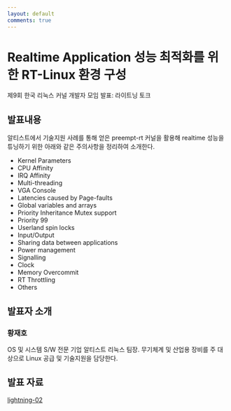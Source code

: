 ```yaml
---
layout: default
comments: true
---
```


# Realtime Application 성능 최적화를 위한 RT-Linux 환경 구성
제9회 한국 리눅스 커널 개발자 모임 발표: 라이트닝 토크

## 발표내용
알티스트에서 기술지원 사례를 통해 얻은 preempt-rt 커널을 활용해 realtime 성능을 튜닝하기 위한 아래와 같은 주의사항을 정리하여 소개한다.
- Kernel Parameters
- CPU Affinity
- IRQ Affinity
- Multi-threading
- VGA Console
- Latencies caused by Page-faults
- Global variables and arrays
- Priority Inheritance Mutex support
- Priority 99
- Userland spin locks
- Input/Output
- Sharing data between applications
- Power management
- Signalling
- Clock
- Memory Overcommit
- RT Throttling
- Others

## 발표자 소개

### 황재호
OS 및 시스템 S/W 전문 기업 알티스트 리눅스 팀장.
무기체계 및 산업용 장비를 주 대상으로 Linux 공급 및 기술지원을 담당한다.

## 발표 자료
[lightning-02](https://raw.githubusercontent.com/kernel-dev-ko/kernel-dev-ko.github.io/master/9th/lightning-02/lightning-02.pdf)
